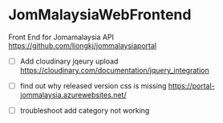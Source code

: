# JomMalaysiaWebFrontend

Front End for Jomamalaysia API https://github.com/liongkj/jommalaysiaportal

- [ ] Add cloudinary jqeury upload https://cloudinary.com/documentation/jquery_integration

- [ ] find out why released version css is missing https://portal-jommalaysia.azurewebsites.net/

- [ ] troubleshoot add category not working
